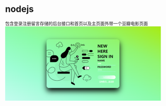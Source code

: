 # nodejs
包含登录注册留言存储的后台接口和首页以及主页面外带一个豆瓣电影页面<br>
![image](public/img/%E6%BC%94%E7%A4%BA%E5%9B%BE-%E9%A6%96%E9%A1%B5%E7%99%BB%E5%BD%95.png) 
